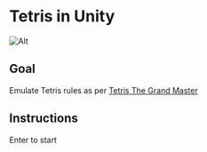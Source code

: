 # Tetris in Unity

![Alt](https://5qd2dg-sn3301.files.1drv.com/y3mDJ5-0X7UWuTKqBqF7ez59XOiu1IJTZIeOEk-Sz863dNwrKTTqjQg6SP_9jF67zKWJNmfZf80L39LTQnWg9WAfrajPACd0BlFmkGpdsA_gTKSJ3Esdz93eis_6KQmefzwVmWmeUnkAP4QuxmbkTJ1wRDjITFPvukxSW_J-F5XsLU/unity-tetris.png?psid=1 "Screenshot")

## Goal
Emulate Tetris rules as per [Tetris The Grand Master](http://harddrop.com/wiki/Tetris_The_Grand_Master)

## Instructions
Enter to start